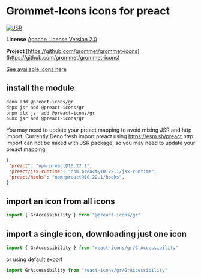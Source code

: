 # Grommet-Icons icons for preact

[![JSR](https://jsr.io/badges/@preact-icons/gr)](https://jsr.io/@preact-icons/gr)

**License** [Apache License Version 2.0](http://www.apache.org/licenses/)

**Project** [https://github.com/grommet/grommet-icons](https://github.com/grommet/grommet-icons)

[See available icons here](https://react-icons.deno.dev/gr)

## install the module

```bash
deno add @preact-icons/gr
dnpx jsr add @preact-icons/gr
pnpm dlx jsr add @preact-icons/gr
bunx jsr add @preact-icons/gr
```

You may need to update your preact mapping to avoid mixing JSR and http import:
Currently Deno fresh import preact using https://esm.sh/preact http import can not be mixed with JSR package, so you may need to update your preact mapping:
```json
{
 "preact": "npm:preact@10.22.1",
 "preact/jsx-runtime": "npm:preact@10.22.1/jsx-runtime",
 "preact/hooks": "npm:preact@10.22.1/hooks",
}
```

## import an icon from all icons

```ts
import { GrAccessibility } from "@preact-icons/gr"
```

## import a single icon, downloading just one icon

```ts
import { GrAccessibility } from "react-icons/gr/GrAccessibility"
```

or using default export

```ts
import GrAccessibility from "react-icons/gr/GrAccessibility"
```
